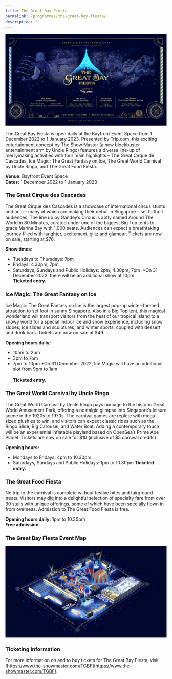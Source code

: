 ```yaml
---
title: The Great Bay Fiesta
permalink: /programmes/the-great-bay-fiesta/
description: ""
---
```

![The Great Bay Fiesta](/images/tgbf.png)

The Great Bay Fiesta is open daily at the Bayfront Event Space from 1 December 2022 to 1 January 2023. Presented by Trip.com, this exciting entertainment concept by The Show Master (a new blockbuster entertainment arm by Uncle Ringo)  features a diverse line-up of merrymaking activities with four main highlights – The Great Cirque de Cascades, Ice Magic: The Great Fantasy on Ice, The Great World Carnival by Uncle Ringo, and The Great Food Fiesta.

**Venue**: Bayfront Event Space <br>
**Dates**: 1 December 2022 to 1 January 2023

### The Great Cirque des Cascades

The Great Cirque des Cascades is a showcase of international circus stunts and acts – many of which are making their debut in Singapore – set to thrill audiences. The line up by Gandey’s Circus is aptly named Around The World in 80 Minutes, curated under one of the biggest Big Top tents to grace Marina Bay with 1,000 seats. Audiences can expect a breathtaking journey filled with laughter, excitement, glitz and glamour. Tickets are now on sale, starting at $76.

**Show times**:
- Tuesdays to Thursdays: 7pm
- Fridays: 4.30pm, 7pm
- Saturdays, Sundays and Public Holidays: 2pm, 4.30pm, 7pm 
*On 31 December 2022, there will be an additional show at 10pm <br>
**Ticketed entry.**

### Ice Magic: The Great Fantasy on Ice

Ice Magic: The Great Fantasy on Ice is the largest pop-up winter-themed attraction to set foot in sunny Singapore. Also in a Big Top tent, this magical wonderland will transport visitors from the heat of our tropical island to a snowy world for a special indoor ice and snow experience, including snow slopes, ice slides and sculptures, and winter sports, coupled with dessert and drink bars. Tickets are now on sale at $49.

**Opening hours daily:**
- 10am to 2pm
- 3pm to 7pm
- 7pm to 10pm
*On 31 December 2022, Ice Magic will have an additional slot from 9pm to 1am <br><br>
**Ticketed entry.**

### The Great World Carnival by Uncle Ringo

The Great World Carnival by Uncle Ringo pays homage to the historic Great World Amusement Park, offering a nostalgic glimpse into Singapore’s leisure scene in the 1920s to 1970s. The carnival games are replete with mega-sized plushies to win, and visitors can expect classic rides such as the Ringo Slide, Big Carousel, and Water Boat. Adding a contemporary touch will be an experiential inflatable playland based on OpenSea’s Prime Ape Planet. Tickets are now on sale for $10 (inclusive of $5 carnival credits).

**Opening hours:**
- Mondays to Fridays: 4pm to 10.30pm
- Saturdays, Sundays and Public Holidays: 1pm to 10.30pm
**Ticketed entry.**

### The Great Food Fiesta

No trip to the carnival is complete without festive bites and fairground treats. Visitors may dig into a delightful selection of specialty fare from over 30 stalls with unique offerings, some of which have been specially flown in from overseas. Admission to The Great Food Fiesta is free.

**Opening hours daily:**
1pm to 10.30pm <br>
**Free admission.**

### The Great Bay Fiesta Event Map

![Event Map](/images/tgbfmap.jpg)

### Ticketing Information

For more information on and to buy tickets for The Great Bay Fiesta, visit [https://www.the-showmaster.com/TGBF](https://www.the-showmaster.com/TGBF).